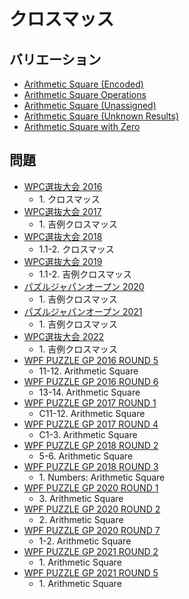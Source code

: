 # クロスマッス

## バリエーション
- [Arithmetic Square (Encoded)](arithmeticsquare-encoded.md)
- [Arithmetic Square Operations](arithmeticsquare-operations.md)
- [Arithmetic Square (Unassigned)](arithmeticsquare-unassigned.md)
- [Arithmetic Square (Unknown Results)](arithmeticsquare-unknownresults.md)
- [Arithmetic Square with Zero](arithmeticsquare-withzero.md)

## 問題
- [WPC選抜大会 2016](../questions/jwpc2016.md)
	- 1\. クロスマッス
- [WPC選抜大会 2017](../questions/jwpc2017.md)
	- 1\. 吉例クロスマッス
- [WPC選抜大会 2018](../questions/jwpc2018.md)
	- 1.1-2. クロスマッス
- [WPC選抜大会 2019](../questions/jwpc2019.md)
	- 1.1-2. 吉例クロスマッス
- [パズルジャパンオープン 2020](../questions/jwpc2020.md)
	- 1\. 吉例クロスマッス
- [パズルジャパンオープン 2021](../questions/jwpc2021.md)
	- 1\. 吉例クロスマッス
- [WPC選抜大会 2022](../questions/jwpc2022.md)
	- 1\. 吉例クロスマッス
- [WPF PUZZLE GP 2016 ROUND 5](../questions/wpfpgp2016-5.md)
	- 11-12. Arithmetic Square
- [WPF PUZZLE GP 2016 ROUND 6](../questions/wpfpgp2016-6.md)
	- 13-14. Arithmetic Square
- [WPF PUZZLE GP 2017 ROUND 1](../questions/wpfpgp2017-1.md)
	- C11-12. Arithmetic Square
- [WPF PUZZLE GP 2017 ROUND 4](../questions/wpfpgp2017-4.md)
	- C1-3. Arithmetic Square
- [WPF PUZZLE GP 2018 ROUND 2](../questions/wpfpgp2018-2.md)
	- 5-6. Arithmetic Square
- [WPF PUZZLE GP 2018 ROUND 3](../questions/wpfpgp2018-3.md)
	- 1\. Numbers: Arithmetic Square
- [WPF PUZZLE GP 2020 ROUND 1](../questions/wpfpgp2020-1.md)
	- 3\. Arithmetic Square
- [WPF PUZZLE GP 2020 ROUND 2](../questions/wpfpgp2020-2.md)
	- 2\. Arithmetic Square
- [WPF PUZZLE GP 2020 ROUND 7](../questions/wpfpgp2020-7.md)
	- 1-2. Arithmetic Square
- [WPF PUZZLE GP 2021 ROUND 2](../questions/wpfpgp2021-2.md)
	- 1\. Arithmetic Square
- [WPF PUZZLE GP 2021 ROUND 5](../questions/wpfpgp2021-5.md)
	- 1\. Arithmetic Square
